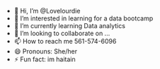 - 👋 Hi, I’m @Lovelourdie
- 👀 I’m interested in learning for a data bootcamp
- 🌱 I’m currently learning Data analytics
- 💞️ I’m looking to collaborate on ...
- 📫 How to reach me 561-574-6096
- 😄 Pronouns: She/her
- ⚡ Fun fact: im haitain

<!---
Lovelourdie/Lovelourdie is a ✨ special ✨ repository because its `README.md` (this file) appears on your GitHub profile.
You can click the Preview link to take a look at your changes.
--->
